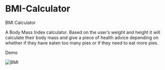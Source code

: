 
# BMI-Calculator
BMI Calculator

A Body Mass Index calculator. Based on the user’s weight and height it will calculate their body mass and give a piece of health advice depending on whether if they have eaten too many pies or if they need to eat more pies.


Demo

![BMI](https://user-images.githubusercontent.com/61069233/124213601-e07f1b80-dabe-11eb-9d5b-e37cb29c63d2.gif)
